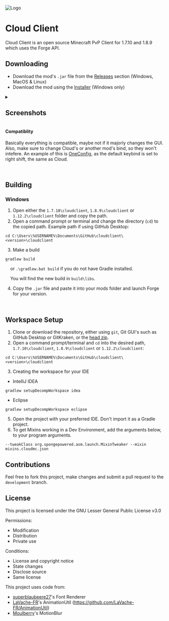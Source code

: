 ![Logo](/screenshots/Logo.png)

# Cloud Client
Cloud Client is an open source Minecraft PvP Client for 1.7.10 and 1.8.9 which uses the Forge API.

## Downloading
- Download the mod's `.jar` file from the [Releases](https://github.com/CloudClientDev/cloudclient/releases) section (Windows, MacOS & Linux)
- Download the mod using the [Installer](https://github.com/CloudClientDev/cloudinstaller/) (Windows only)

<details>
<summary><h2>Screenshots</h2></summary>

### Home/Title Screen
![TitleScreen](/screenshots/TitleScreen.png)

### HUD Editor
![TitleScreen](/screenshots/HudEditor.png)

### Mod Menu
![TitleScreen](/screenshots/ModMenu.png)
</details>


#### Compatiblity
Basically everything is compatible, maybe not if it majorly changes the GUI. Also, make sure to change Cloud's or another mod's bind, so they won't intefere. An example of this is [OneConfig](https://github.com/Polyfrost/OneConfig), as the default keybind is set to right shift, the same as Cloud.

<br/>

## Building
### Windows
1. Open either the `1.7.10\cloudclient`, `1.8.9\cloudclient` or `1.12.2\cloudclient` folder and copy the path.
2. Open a command prompt or terminal and change the directory (`cd`) to the copied path. Example path if using GitHub Desktop:
```
cd C:\Users\%USERNAME%\Documents\GitHub\cloudclient\<version>\cloudclient
```
3. Make a build
```
gradlew build
```
&nbsp;&nbsp;&nbsp;&nbsp;or `.\gradlew.bat build` if you do not have Gradle installed.

&nbsp;&nbsp;&nbsp;&nbsp;You will find the new build in `build\libs`.

4. Copy the `.jar` file and paste it into your mods folder and launch Forge for your version.

<br/>

## Workspace Setup
1. Clone or download the repository, either using `git`, Git GUI's such as GitHub Desktop or GitKraken, or the [head zip](https://github.com/CloudClientDev/cloudclient/archive/refs/heads/development.zip).
2. Open a command prompt/terminal and `cd` into the desired path, `1.7.10\cloudclient`, `1.8.9\cloudclient` or `1.12.2\cloudclient`:
```
cd C:\Users\%USERNAME%\Documents\GitHub\cloudclient\<version>\cloudclient
```
3. Creating the workspace for your IDE <br/>
- IntelliJ IDEA
```
gradlew setupDecompWorkspace idea
```
- Eclipse
```
gradlew setupDecompWorkspace eclipse
```
5. Open the project with your preferred IDE. Don't import it as a Gradle project.
6. To get Mixins working in a Dev Environment, add the arguments below, to your program arguments.
```
--tweakClass org.spongepowered.asm.launch.MixinTweaker --mixin mixins.cloudmc.json
```

## Contributions
Feel free to fork this project, make changes and submit a pull request to the `development` branch.

## License
This project is licensed under the GNU Lesser General Public License v3.0

Permissions:
- Modification 
- Distribution 
- Private use

Conditions:
- License and copyright notice
- State changes 
- Disclose source
- Same license 

This project uses code from:
- [superblaubeere27](https://github.com/superblaubeere27)'s Font Renderer
- [LaVache-FR](https://github.com/LaVache-FR/)'s AnimationUtil (https://github.com/LaVache-FR/AnimationUtil)
- [Moulberry](https://github.com/Moulberry)'s MotionBlur
